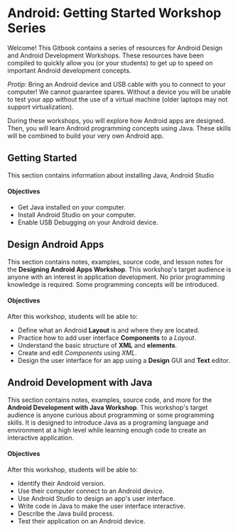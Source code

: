 # Android: Getting Started Workshop Series

Welcome! This Gitbook contains a series of resources for Android Design and Android Development Workshops. These resources have been compiled to quickly allow you (or your students) to get up to speed on important Android development concepts.

*Protip:* Bring an Android device and USB cable with you to connect to your computer! We cannot guarantee spares. Without a device you will be unable to test your app without the use of a virtual machine (older laptops may not support virtualization).

During these workshops, you will explore how Android apps are designed. Then, you will learn Android programming concepts using Java. These skills will be combined to build your very own Android app.

## Getting Started

This section contains information about installing Java, Android Studio

#### Objectives
- Get Java installed on your computer.
- Install Android Studio on your computer.
- Enable USB Debugging on your Android device.

## Design Android Apps

This section contains notes, examples, source code, and lesson notes for the **Designing Android Apps Workshop**. This workshop's target audience is anyone with an interest in application development. No prior programming knowledge is required. Some programming concepts will be introduced.

#### Objectives

After this workshop, students will be able to:

* Define what an Android **Layout** is and where they are located.
* Practice how to add user interface **Components** to a *Layout*.
* Understand the basic structure of **XML** and **elements**.
* Create and edit *Components* using *XML*.
* Design the user interface for an app using a **Design** GUI and **Text** editor.

## Android Development with Java

This section contains notes, examples, source code, and more for the **Android Development with Java Workshop**. This workshop's target audience is anyone curious about programming or some programming skills. It is designed to introduce Java as a programing language and environment at a high level while learning enough code to create an interactive application.

#### Objectives

After this workshop, students will be able to:
- Identify their Android version.
- Use their computer connect to an Android device.
- Use Android Studio to design an app's user interface.
- Write code in Java to make the user interface interactive.
- Describe the Java build process.
- Test their application on an Android device.
